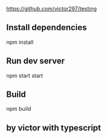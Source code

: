 https://github.com/victor297/testing

## Install dependencies
npm install
## Run dev server
npm start start

## Build
npm build


## by victor with typescript
